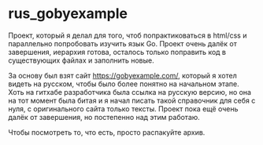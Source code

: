 # rus_gobyexample
Проект, который я делал для того, чтоб попрактиковаться в html/css и параллельно попробовать изучить язык Go. Проект очень далёк от завершения, иерархия готова, осталось только поправить код в существующих файлах и заполнить новые.

За основу был взят сайт https://gobyexample.com/, который я хотел видеть на русском, чтобы было более понятно на начальном этапе. Хоть на гитхабе разработчика была ссылка на русскую версию, но она на тот момент была битая и я начал писать такой справочник для себя с нуля, с оригинального сайта только тексты. Проект пока ещё очень далёк от завершения, но постепенно над этим работаю.

Чтобы посмотреть то, что есть, просто распакуйте архив.
